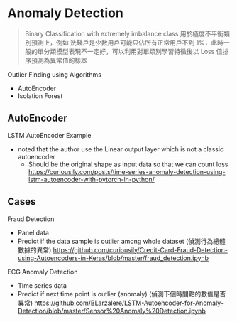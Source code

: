 # Anomaly Detection

> Binary Classification with extremely imbalance class 用於極度不平衡類別預測上，例如 洗錢戶是少數用戶可能只佔所有正常用戶不到 1%，此時一般的單分類模型表現不一定好，可以利用對單類別學習特徵後以 Loss 值排序預測為異常值的樣本

Outlier Finding using Algorithms
- AutoEncoder
- Isolation Forest

## AutoEncoder

LSTM AutoEncoder Example 
- noted that the author use the Linear output layer which is not a classic autoencoder
  - Should be the original shape as input data so that we can count loss
https://curiousily.com/posts/time-series-anomaly-detection-using-lstm-autoencoder-with-pytorch-in-python/


## Cases
Fraud Detection 
- Panel data
- Predict if the data sample is outlier among whole dataset (偵測行為總體數據的異常)
https://github.com/curiousily/Credit-Card-Fraud-Detection-using-Autoencoders-in-Keras/blob/master/fraud_detection.ipynb

ECG Anomaly Detection 
- Time series data
- Predict if next time point is outlier (anomaly) (偵測下個時間點的數值是否異常)
https://github.com/BLarzalere/LSTM-Autoencoder-for-Anomaly-Detection/blob/master/Sensor%20Anomaly%20Detection.ipynb
